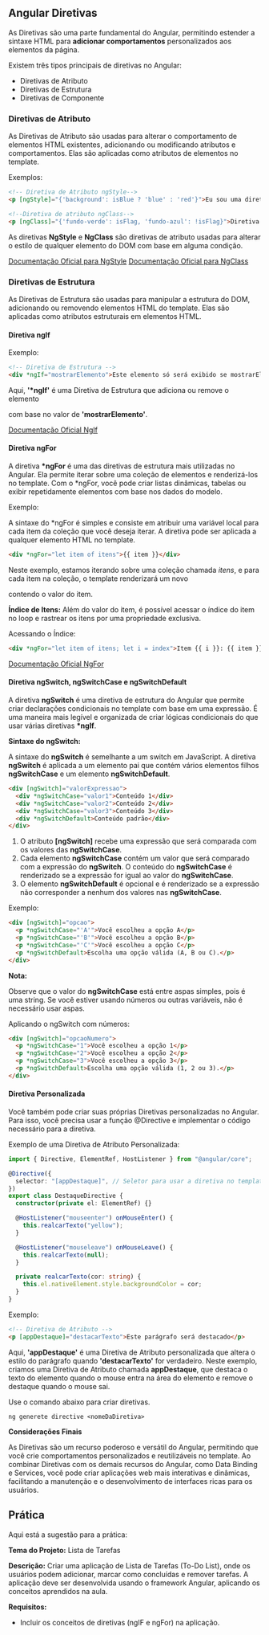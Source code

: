## Angular Diretivas

As Diretivas são uma parte fundamental do Angular, permitindo estender a sintaxe HTML para **adicionar comportamentos** personalizados aos elementos da página.

Existem três tipos principais de diretivas no Angular:

- Diretivas de Atributo
- Diretivas de Estrutura
- Diretivas de Componente

### Diretivas de Atributo

As Diretivas de Atributo são usadas para alterar o comportamento de elementos HTML existentes, adicionando ou modificando atributos e comportamentos. Elas são aplicadas como atributos de elementos no template.

Exemplos:

```html
<!-- Diretiva de Atributo ngStyle-->
<p [ngStyle]="{'background': isBlue ? 'blue' : 'red'}">Eu sou uma diretiva de atributo</p>
```

```html
<!--Diretiva de atributo ngClass-->
<p [ngClass]="{'fundo-verde': isFlag, 'fundo-azul': !isFlag}">Diretiva de Atributo - [ngClass]</p>
```

As diretivas **NgStyle** e **NgClass** são diretivas de atributo usadas para alterar o estilo de qualquer elemento do DOM com base em alguma condição.

[Documentação Oficial para NgStyle](https://angular.io/api/common/NgIf)
[Documentação Oficial para NgClass](https://angular.io/api/common/NgClass)

### Diretivas de Estrutura

As Diretivas de Estrutura são usadas para manipular a estrutura do DOM, adicionando ou removendo elementos HTML do template. Elas são aplicadas como atributos estruturais em elementos HTML.

#### Diretiva ngIf

Exemplo:

```html
<!-- Diretiva de Estrutura -->
<div *ngIf="mostrarElemento">Este elemento só será exibido se mostrarElemento for verdadeiro.</div>
```

Aqui, **'\*ngIf'** é uma Diretiva de Estrutura que adiciona ou remove o elemento <div> com base no valor de **'mostrarElemento'**.

[Documentação Oficial NgIf](https://angular.io/api/common/NgIf)

#### Diretiva ngFor

A diretiva **\*ngFor** é uma das diretivas de estrutura mais utilizadas no Angular. Ela permite iterar sobre uma coleção de elementos e renderizá-los no template. Com o \*ngFor, você pode criar listas dinâmicas, tabelas ou exibir repetidamente elementos com base nos dados do modelo.

Exemplo:

A sintaxe do \*ngFor é simples e consiste em atribuir uma variável local para cada item da coleção que você deseja iterar. A diretiva pode ser aplicada a qualquer elemento HTML no template.

```html
<div *ngFor="let item of itens">{{ item }}</div>
```

Neste exemplo, estamos iterando sobre uma coleção chamada _itens_, e para cada item na coleção, o template renderizará um novo **<div>** contendo o valor do item.

**Índice de Itens:** Além do valor do item, é possível acessar o índice do item no loop e rastrear os itens por uma propriedade exclusiva.

Acessando o Índice:

```html
<div *ngFor="let item of itens; let i = index">Item {{ i }}: {{ item }}</div>
```

[Documentação Oficial NgFor](https://angular.io/api/common/NgFor)

#### Diretiva ngSwitch, ngSwitchCase e ngSwitchDefault

A diretiva **ngSwitch** é uma diretiva de estrutura do Angular que permite criar declarações condicionais no template com base em uma expressão. É uma maneira mais legível e organizada de criar lógicas condicionais do que usar várias diretivas **\*ngIf**.

**Sintaxe do ngSwitch:**

A sintaxe do **ngSwitch** é semelhante a um switch em JavaScript. A diretiva **ngSwitch** é aplicada a um elemento pai que contém vários elementos filhos **ngSwitchCase** e um elemento **ngSwitchDefault**.

```html
<div [ngSwitch]="valorExpressao">
  <div *ngSwitchCase="valor1">Conteúdo 1</div>
  <div *ngSwitchCase="valor2">Conteúdo 2</div>
  <div *ngSwitchCase="valor3">Conteúdo 3</div>
  <div *ngSwitchDefault>Conteúdo padrão</div>
</div>
```

1. O atributo **[ngSwitch]** recebe uma expressão que será comparada com os valores das **ngSwitchCase**.
2. Cada elemento **ngSwitchCase** contém um valor que será comparado com a expressão do **ngSwitch**. O conteúdo do **ngSwitchCase** é renderizado se a expressão for igual ao valor do **ngSwitchCase**.
3. O elemento **ngSwitchDefault** é opcional e é renderizado se a expressão não corresponder a nenhum dos valores nas **ngSwitchCase**.

Exemplo:

```html
<div [ngSwitch]="opcao">
  <p *ngSwitchCase="'A'">Você escolheu a opção A</p>
  <p *ngSwitchCase="'B'">Você escolheu a opção B</p>
  <p *ngSwitchCase="'C'">Você escolheu a opção C</p>
  <p *ngSwitchDefault>Escolha uma opção válida (A, B ou C).</p>
</div>
```

**Nota:**

Observe que o valor do **ngSwitchCase** está entre aspas simples, pois é uma string. Se você estiver usando números ou outras variáveis, não é necessário usar aspas.

Aplicando o ngSwitch com números:

```html
<div [ngSwitch]="opcaoNumero">
  <p *ngSwitchCase="1">Você escolheu a opção 1</p>
  <p *ngSwitchCase="2">Você escolheu a opção 2</p>
  <p *ngSwitchCase="3">Você escolheu a opção 3</p>
  <p *ngSwitchDefault>Escolha uma opção válida (1, 2 ou 3).</p>
</div>
```

#### Diretiva Personalizada

Você também pode criar suas próprias Diretivas personalizadas no Angular. Para isso, você precisa usar a função @Directive e implementar o código necessário para a diretiva.

Exemplo de uma Diretiva de Atributo Personalizada:

```typescript
import { Directive, ElementRef, HostListener } from "@angular/core";

@Directive({
  selector: "[appDestaque]", // Seletor para usar a diretiva no template.
})
export class DestaqueDirective {
  constructor(private el: ElementRef) {}

  @HostListener("mouseenter") onMouseEnter() {
    this.realcarTexto("yellow");
  }

  @HostListener("mouseleave") onMouseLeave() {
    this.realcarTexto(null);
  }

  private realcarTexto(cor: string) {
    this.el.nativeElement.style.backgroundColor = cor;
  }
}
```

Exemplo:

```html
<!-- Diretiva de Atributo -->
<p [appDestaque]="destacarTexto">Este parágrafo será destacado</p>
```

Aqui, **'appDestaque'** é uma Diretiva de Atributo personalizada que altera o estilo do parágrafo quando **'destacarTexto'** for verdadeiro.
Neste exemplo, criamos uma Diretiva de Atributo chamada **appDestaque**, que destaca o texto do elemento quando o mouse entra na área do elemento e remove o destaque quando o mouse sai.

Use o comando abaixo para criar diretivas.

```node
ng generete directive <nomeDaDiretiva>
```

**Considerações Finais**

As Diretivas são um recurso poderoso e versátil do Angular, permitindo que você crie comportamentos personalizados e reutilizáveis no template. Ao combinar Diretivas com os demais recursos do Angular, como Data Binding e Services, você pode criar aplicações web mais interativas e dinâmicas, facilitando a manutenção e o desenvolvimento de interfaces ricas para os usuários.

## Prática

Aqui está a sugestão para a prática:

**Tema do Projeto:** Lista de Tarefas

**Descrição:** Criar uma aplicação de Lista de Tarefas (To-Do List), onde os usuários podem adicionar, marcar como concluídas e remover tarefas. A aplicação deve ser desenvolvida usando o framework Angular, aplicando os conceitos aprendidos na aula.

**Requisitos:**

- Incluir os conceitos de diretivas (ngIF e ngFor) na aplicação.
